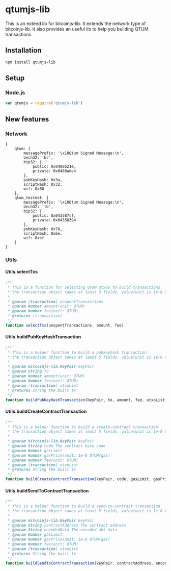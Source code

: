 # qtumjs-lib
This is an extend lib for bitcoinjs-lib.
It extends the network type of bitcoinjs-lib.
It also provides an useful lib to help you building QTUM transactions.

## Installation
``` bash
npm install qtumjs-lib
```

## Setup
### Node.js
``` javascript
var qtumjs = require('qtumjs-lib')
```

## New features
### Network
```
{
    qtum: {
        messagePrefix: '\x18Qtum Signed Message:\n',
        bech32: 'bc',
        bip32: {
            public: 0x0488b21e,
            private: 0x0488ade4
        },
        pubKeyHash: 0x3a,
        scriptHash: 0x32,
        wif: 0x80
    },
    qtum_testnet: {
        messagePrefix: '\x18Qtum Signed Message:\n',
        bech32: 'tb',
        bip32: {
            public: 0x043587cf,
            private: 0x04358394
        },
        pubKeyHash: 0x78,
        scriptHash: 0x6e,
        wif: 0xef
    }
}

```

### Utils
#### Utils.selectTxs
```javascript
/**
 * This is a function for selecting QTUM utxos to build transactions
 * the transaction object takes at least 3 fields, value(unit is 1e-8 QTUM) , confirmations and isStake
 *
 * @param [transaction] unspentTransactions
 * @param Number amount(unit: QTUM)
 * @param Number fee(unit: QTUM)
 * @returns [transaction]
 */
function selectTxs(unspentTransactions, amount, fee)
```
#### Utils.buildPubKeyHashTransaction
```javascript
/**
 * This is a helper function to build a pubkeyhash transaction
 * the transaction object takes at least 5 fields, value(unit is 1e-8 QTUM), confirmations, isStake, hash and pos
 *
 * @param bitcoinjs-lib.KeyPair keyPair
 * @param String to
 * @param Number amount(unit: QTUM)
 * @param Number fee(unit: QTUM)
 * @param [transaction] utxoList
 * @returns String the built tx
 */
function buildPubKeyHashTransaction(keyPair, to, amount, fee, utxoList)
```
#### Utils.buildCreateContractTransaction
```javascript
/**
 * This is a helper function to build a create-contract transaction
 * the transaction object takes at least 5 fields, value(unit is 1e-8 QTUM), confirmations, isStake, hash and pos
 *
 * @param bitcoinjs-lib.KeyPair keyPair
 * @param String code The contract byte code
 * @param Number gasLimit
 * @param Number gasPrice(unit: 1e-8 QTUM/gas)
 * @param Number fee(unit: QTUM)
 * @param [transaction] utxoList
 * @returns String the built tx
 */
function buildCreateContractTransaction(keyPair, code, gasLimit, gasPrice, fee, utxoList)
```
#### Utils.buildSendToContractTransaction
```javascript
/**
 * This is a helper function to build a send-to-contract transaction
 * the transaction object takes at least 5 fields, value(unit is 1e-8 QTUM), confirmations, isStake, hash and pos
 *
 * @param bitcoinjs-lib.KeyPair keyPair
 * @param String contractAddress The contract address
 * @param String encodedData The encoded abi data
 * @param Number gasLimit
 * @param Number gasPrice(unit: 1e-8 QTUM/gas)
 * @param Number fee(unit: QTUM)
 * @param [transaction] utxoList
 * @returns String the built tx
 */
function buildSendToContractTransaction(keyPair, contractAddress, encodedData, gasLimit, gasPrice, fee, utxoList)
```